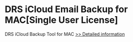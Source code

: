 # DRS iCloud Email Backup for MAC[Single User License]
DRS iCloud Backup Tool for MAC
[>> Detailed information](https://secure.shareit.com/shareit/product.html?productid=301004924&affiliateid=200057808)
